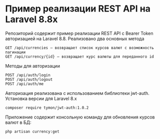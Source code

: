 # Пример реализации REST API на Laravel 8.8x

Репозиторий содержит пример реализации REST API с Bearer Token авторизацией на Laravel 8.8.
Реализовано два основных метода

    GET /api/currencies — возвращает список курсов валют с возможность пагинации
    GET /api/currency/{id} — возвращает курс валюты для переданного id

Методы для авторизации

    POST /api/auth/login
    POST /api/auth/logout
    POST /api/auth/me

Авторизация реализована с использованием библиотеки jwt-auth. Установка версии для Laravel 8.x

    composer require tymon/jwt-auth:1.0.2


Приложение содержит консольную команду для обновления курсов валют в БД:

    php artisan currency:get

    
